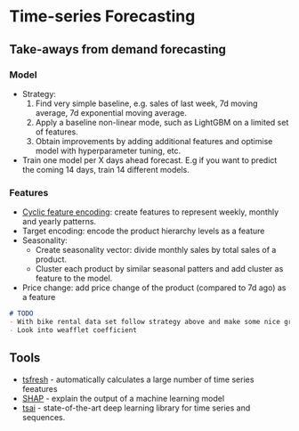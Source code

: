 # Time-series Forecasting

## Take-aways from demand forecasting

### Model

- Strategy:
    1. Find very simple baseline, e.g. sales of last week, 7d moving average, 7d exponential moving average.
    2. Apply a baseline non-linear mode, such as LightGBM on a limited set of features.
    3. Obtain improvements by adding additional features and optimise model with hyperparameter tuning, etc.
- Train one model per X days ahead forecast. E.g if you want to predict the coming 14 days, train 14 different models.

### Features

- [Cyclic feature encoding](https://towardsdatascience.com/cyclical-features-encoding-its-about-time-ce23581845ca): create features to represent weekly, monthly and yearly patterns.  
- Target encoding: encode the product hierarchy levels as a feature
- Seasonality:
  - Create seasonality vector: divide monthly sales by total sales of a product.
  - Cluster each product by similar seasonal patters and add cluster as feature to the model.  
- Price change: add price change of the product (compared to 7d ago) as a feature

```markdown
# TODO
- With bike rental data set follow strategy above and make some nice graphs like the heatmap as EDA.
- Look into weafflet coefficient 
```

## Tools

- [tsfresh](https://tsfresh.readthedocs.io/en/latest/) - automatically calculates a large number of time series feeatures
- [SHAP](https://shap.readthedocs.io/en/latest/) - explain the output of a machine learning model
- [tsai](https://timeseriesai.github.io/tsai/) - state-of-the-art deep learning library for time series and sequences.
